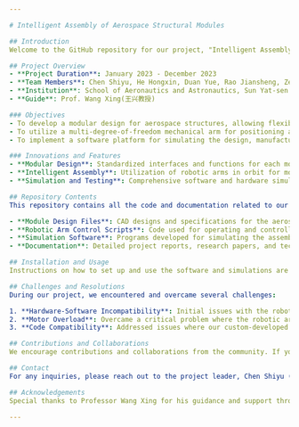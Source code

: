 ```yaml
---

# Intelligent Assembly of Aerospace Structural Modules

## Introduction
Welcome to the GitHub repository for our project, "Intelligent Assembly of Aerospace Structural Modules." This project was conducted by a dedicated team of students from Sun Yat-sen University(SYSU), under the guidance of Professor Wang Xing. Our goal was to explore innovative technologies for the intelligent assembly of aerospace structural modules, focusing on the use of a single-arm robotic arm for precise positioning and rapid connection of pre-designed modular components.

## Project Overview
- **Project Duration**: January 2023 - December 2023
- **Team Members**: Chen Shiyu, He Hongxin, Duan Yue, Rao Jiansheng, Zeng Xinyue(陈诗雨, 何泓辛, 段跃, 饶鉴晟, 曾欣玥)
- **Institution**: School of Aeronautics and Astronautics, Sun Yat-sen University(SYSU)
- **Guide**: Prof. Wang Xing(王兴教授)

### Objectives
- To develop a modular design for aerospace structures, allowing flexible combination and reconstruction according to different needs and environments.
- To utilize a multi-degree-of-freedom mechanical arm for positioning and assembly of modules.
- To implement a software platform for simulating the design, manufacturing, transport, launch, and in-orbit assembly of aerospace structural modules.

### Innovations and Features
- **Modular Design**: Standardized interfaces and functions for each module, enhancing adaptability and practicality.
- **Intelligent Assembly**: Utilization of robotic arms in orbit for module positioning and connection.
- **Simulation and Testing**: Comprehensive software and hardware simulations to validate the feasibility and effectiveness of our technological solutions.

## Repository Contents
This repository contains all the code and documentation related to our project. Here’s what you’ll find:

- **Module Design Files**: CAD designs and specifications for the aerospace modules.
- **Robotic Arm Control Scripts**: Code used for operating and controlling the robotic arm during the assembly process.
- **Simulation Software**: Programs developed for simulating the assembly process.
- **Documentation**: Detailed project reports, research papers, and technical documentation.

## Installation and Usage
Instructions on how to set up and use the software and simulations are provided in the respective directories. Please refer to the README files in each folder for detailed steps.

## Challenges and Resolutions
During our project, we encountered and overcame several challenges:

1. **Hardware-Software Incompatibility**: Initial issues with the robotic arm hardware not aligning with the provided software. Resolved through collaborative efforts with the manufacturer.
2. **Motor Overload**: Overcame a critical problem where the robotic arm's motor was overloaded and damaged, necessitating repairs.
3. **Code Compatibility**: Addressed issues where our custom-developed code was not running on the robotic arm’s system environment, requiring environment configuration.

## Contributions and Collaborations
We encourage contributions and collaborations from the community. If you're interested in improving the code, suggest features, or report bugs, please feel free to open an issue or submit a pull request.

## Contact
For any inquiries, please reach out to the project leader, Chen Shiyu (email: chenshy286@mail2.sysu.edu.cn).

## Acknowledgements
Special thanks to Professor Wang Xing for his guidance and support throughout the project. This project was made possible by the resources and facilities provided by Sun Yat-sen University.

---
```

